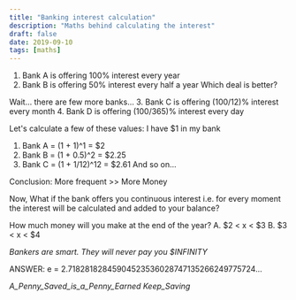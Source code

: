 ```yaml
---                      
title: "Banking interest calculation"                                        
description: "Maths behind calculating the interest"                                                
draft: false
date: 2019-09-10
tags: [maths]
---
```


1. Bank A is offering 100% interest every year
2. Bank B is offering 50% interest every half a year
Which deal is better?

Wait... there are few more banks...
3. Bank C is offering (100/12)% interest every month
4. Bank D is offering (100/365)% interest every day

Let's calculate a few of these values:
I have $1 in my bank

1. Bank A = (1 + 1)^1 = $2
2. Bank B = (1 + 0.5)^2 = $2.25
3. Bank C = (1 + 1/12)^12 = $2.61
And so on...

Conclusion:
More frequent >> More Money

Now,
What if the bank offers you continuous interest i.e. for every moment the interest will be calculated and added to your balance?

How much money will you make at the end of the year?
A. $2 < x < $3
B. $3 < x < $4

*Bankers are smart. They will never pay you $INFINITY*

ANSWER:
e = 2.71828182845904523536028747135266249775724...

*A_Penny_Saved_is_a_Penny_Earned*
*Keep_Saving*
